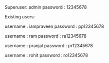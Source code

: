 Superuser: admin
password : 12345678


Existing users:

username : iampraveen
password : pp12345678

username : ram
password : ra12345678

username : pranjal
password : pr12345678

username : rohit
password : ro12345678



